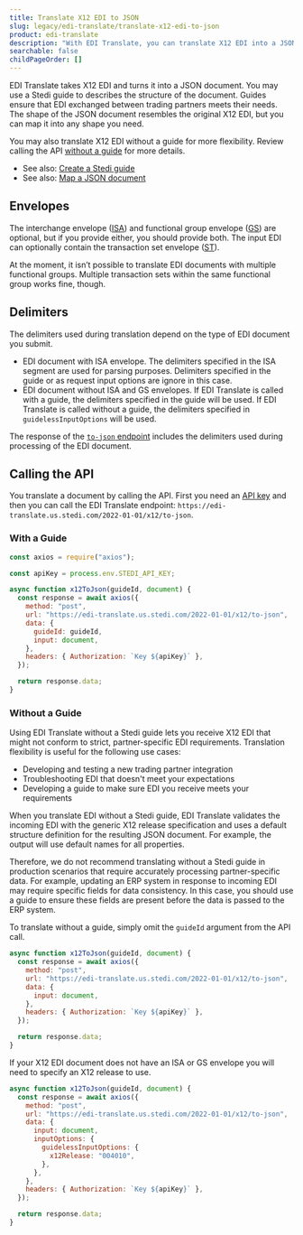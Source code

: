 ```yaml
---
title: Translate X12 EDI to JSON
slug: legacy/edi-translate/translate-x12-edi-to-json
product: edi-translate
description: "With EDI Translate, you can translate X12 EDI into a JSON document. You can use a Stedi guide to describe the structure of the document."
searchable: false
childPageOrder: []
---
```


EDI Translate takes X12 EDI and turns it into a JSON document.
You may use a Stedi guide to describes the structure of the document.
Guides ensure that EDI exchanged between trading partners meets their needs.
The shape of the JSON document resembles the original X12 EDI, but you can map it into any shape you need.

You may also translate X12 EDI without a guide for more flexibility.
Review calling the API [without a guide](#without-a-guide) for more details.

- See also: [Create a Stedi guide](/docs/core/guides)
- See also: [Map a JSON document](/docs/mappings)

<!--- TODO
  Link to more specific topics once those pages have been written.
-->

## Envelopes

The interchange envelope ([ISA](https://www.stedi.com/edi/x12/segment/ISA)) and functional group envelope ([GS](https://www.stedi.com/edi/x12/segment/GS)) are optional, but if you provide either, you should provide both. The input EDI can optionally contain the transaction set envelope ([ST](https://www.stedi.com/edi/x12/segment/ST)).

At the moment, it isn’t possible to translate EDI documents with multiple functional groups. Multiple transaction sets within the same functional group works fine, though.

## Delimiters

The delimiters used during translation depend on the type of EDI document you submit.

- EDI document with ISA envelope.
  The delimiters specified in the ISA segment are used for parsing purposes.
  Delimiters specified in the guide or as request input options are ignore in this case.
- EDI document without ISA and GS envelopes.
  If EDI Translate is called with a guide, the delimiters specified in the guide will be used.
  If EDI Translate is called without a guide, the delimiters specified in `guidelessInputOptions` will be used.

The response of the [`to-json` endpoint](https://www.stedi.com/docs/api/edi-translate#TranslateJsonToX12) includes the delimiters used during processing of the EDI document.

## Calling the API

You translate a document by calling the API. First you need an [API key](/docs/accounts-and-billing/authentication) and then you can call the EDI Translate endpoint: `https://edi-translate.us.stedi.com/2022-01-01/x12/to-json`.

### With a Guide

```javascript
const axios = require("axios");

const apiKey = process.env.STEDI_API_KEY;

async function x12ToJson(guideId, document) {
  const response = await axios({
    method: "post",
    url: "https://edi-translate.us.stedi.com/2022-01-01/x12/to-json",
    data: {
      guideId: guideId,
      input: document,
    },
    headers: { Authorization: `Key ${apiKey}` },
  });

  return response.data;
}
```

### Without a Guide

Using EDI Translate without a Stedi guide lets you receive X12 EDI that might not conform to strict, partner-specific EDI requirements. Translation flexibility is useful for the following use cases:

- Developing and testing a new trading partner integration
- Troubleshooting EDI that doesn't meet your expectations
- Developing a guide to make sure EDI you receive meets your requirements

When you translate EDI without a Stedi guide, EDI Translate validates the incoming EDI with the generic X12 release specification and uses a default structure definition for the resulting JSON document. For example, the output will use default names for all properties.

Therefore, we do not recommend translating without a Stedi guide in production scenarios that require accurately processing partner-specific data. For example, updating an ERP system in response to incoming EDI may require specific fields for data consistency. In this case, you should use a guide to ensure these fields are present before the data is passed to the ERP system.

To translate without a guide, simply omit the `guideId` argument from the API call.

```javascript
async function x12ToJson(guideId, document) {
  const response = await axios({
    method: "post",
    url: "https://edi-translate.us.stedi.com/2022-01-01/x12/to-json",
    data: {
      input: document,
    },
    headers: { Authorization: `Key ${apiKey}` },
  });

  return response.data;
}
```

If your X12 EDI document does not have an ISA or GS envelope you will need to
specify an X12 release to use.

```javascript
async function x12ToJson(guideId, document) {
  const response = await axios({
    method: "post",
    url: "https://edi-translate.us.stedi.com/2022-01-01/x12/to-json",
    data: {
      input: document,
      inputOptions: {
        guidelessInputOptions: {
          x12Release: "004010",
        },
      },
    },
    headers: { Authorization: `Key ${apiKey}` },
  });

  return response.data;
}
```
